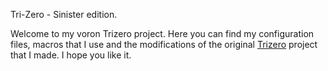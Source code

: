 Tri-Zero - Sinister edition.

Welcome to my voron Trizero project. Here you can find my configuration files, macros that I use and the modifications of the original
[Trizero](https://github.com/zruncho3d/tri-zero) project that I made. I hope you like it.

